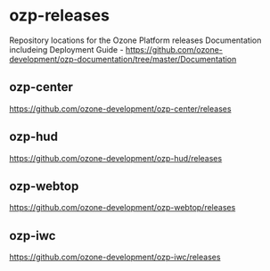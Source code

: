 # ozp-releases
Repository locations for the Ozone Platform releases
Documentation includeing Deployment Guide - https://github.com/ozone-development/ozp-documentation/tree/master/Documentation

## ozp-center
https://github.com/ozone-development/ozp-center/releases

## ozp-hud
https://github.com/ozone-development/ozp-hud/releases

## ozp-webtop
https://github.com/ozone-development/ozp-webtop/releases

## ozp-iwc
https://github.com/ozone-development/ozp-iwc/releases
